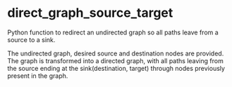 # direct_graph_source_target
Python function to redirect an undirected graph so all paths leave from a source to a sink.

The undirected graph, desired source and destination nodes are provided.
The graph is transformed into a directed graph, with all paths leaving from the source ending at the sink(destination, target) through nodes previously present in the graph.
